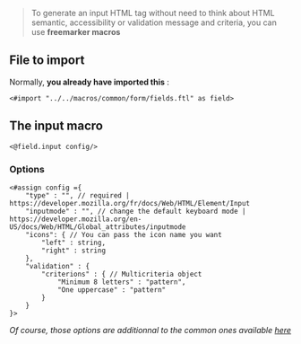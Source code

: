 > To generate an input HTML tag without need to think about HTML semantic, accessibility or validation message and criteria, you can use **freemarker macros**

## File to import

Normally, **you already have imported this** :

```ftl
<#import "../../macros/common/form/fields.ftl" as field>
```

## The input macro

```ftl
<@field.input config/>
```

### Options

```ftl
<#assign config ={
    "type" : "", // required | https://developer.mozilla.org/fr/docs/Web/HTML/Element/Input
    "inputmode" : "", // change the default keyboard mode | https://developer.mozilla.org/en-US/docs/Web/HTML/Global_attributes/inputmode
    "icons": { // You can pass the icon name you want
        "left" : string,
        "right" : string
    },
    "validation" : {
        "criterions" : { // Multicriteria object
            "Minimum 8 letters" : "pattern",
            "One uppercase" : "pattern"
        }
    }
}>
```

_Of course, those options are additionnal to the common ones available [here](/Components/form/freemarker/)_
